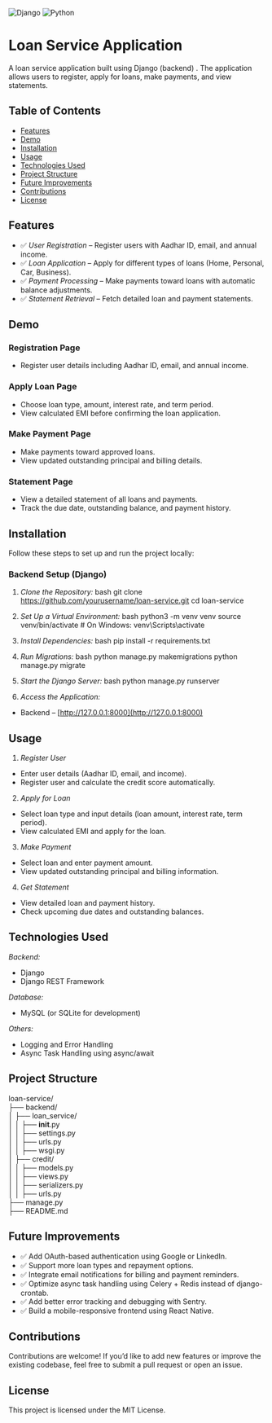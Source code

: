 ![Django](https://img.shields.io/badge/Django-5.x-green) ![Python](https://img.shields.io/badge/Python-3.9%2B-blue)
# Loan Service Application

A  loan service application built using Django (backend) . The application allows users to register, apply for loans, make payments, and view statements. 
## Table of Contents
- [Features](#features)
- [Demo](#demo)
- [Installation](#installation)
- [Usage](#usage)
- [Technologies Used](#technologies-used)
- [Project Structure](#project-structure)
- [Future Improvements](#future-improvements)
- [Contributions](#contributions)
- [License](#license)

## Features
- ✅ *User Registration* – Register users with Aadhar ID, email, and annual income.
- ✅ *Loan Application* – Apply for different types of loans (Home, Personal, Car, Business).
- ✅ *Payment Processing* – Make payments toward loans with automatic balance adjustments.
- ✅ *Statement Retrieval* – Fetch detailed loan and payment statements.


## Demo

### Registration Page
- Register user details including Aadhar ID, email, and annual income.

### Apply Loan Page
- Choose loan type, amount, interest rate, and term period.
- View calculated EMI before confirming the loan application.

### Make Payment Page
- Make payments toward approved loans.
- View updated outstanding principal and billing details.

### Statement Page
- View a detailed statement of all loans and payments.
- Track the due date, outstanding balance, and payment history.

## Installation

Follow these steps to set up and run the project locally:

### Backend Setup (Django)

1. *Clone the Repository:*
bash
git clone https://github.com/yourusername/loan-service.git
cd loan-service


2. *Set Up a Virtual Environment:*
bash
python3 -m venv venv
source venv/bin/activate    # On Windows: venv\Scripts\activate


3. *Install Dependencies:*
bash
pip install -r requirements.txt


4. *Run Migrations:*
bash
python manage.py makemigrations
python manage.py migrate


5. *Start the Django Server:*
bash
python manage.py runserver








4. *Access the Application:*
- Backend – [http://127.0.0.1:8000](http://127.0.0.1:8000)


## Usage

1. *Register User*
- Enter user details (Aadhar ID, email, and income).
- Register user and calculate the credit score automatically.

2. *Apply for Loan*
- Select loan type and input details (loan amount, interest rate, term period).
- View calculated EMI and apply for the loan.

3. *Make Payment*
- Select loan and enter payment amount.
- View updated outstanding principal and billing information.

4. *Get Statement*
- View detailed loan and payment history.
- Check upcoming due dates and outstanding balances.

## Technologies Used

*Backend:*
- Django
- Django REST Framework

*Database:*
- MySQL (or SQLite for development)

*Others:*
- Logging and Error Handling
- Async Task Handling using async/await

## Project Structure

loan-service/  
├── backend/  
│   ├── loan_service/  
│   │   ├── __init__.py  
│   │   ├── settings.py  
│   │   ├── urls.py  
│   │   ├── wsgi.py  
│   ├── credit/  
│   │   ├── models.py  
│   │   ├── views.py  
│   │   ├── serializers.py  
│   │   ├── urls.py     
├── manage.py  
├── README.md  


## Future Improvements
- ✅ Add OAuth-based authentication using Google or LinkedIn.
- ✅ Support more loan types and repayment options.
- ✅ Integrate email notifications for billing and payment reminders.
- ✅ Optimize async task handling using Celery + Redis instead of django-crontab.
- ✅ Add better error tracking and debugging with Sentry.
- ✅ Build a mobile-responsive frontend using React Native.

## Contributions

Contributions are welcome! If you’d like to add new features or improve the existing codebase, feel free to submit a pull request or open an issue.

## License

This project is licensed under the MIT License.

